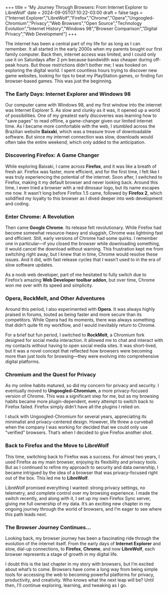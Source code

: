 +++
title = 'My Journey Through Browsers: From Internet Explorer to LibreWolf'
date = 2024-09-05T07:10:22-03:00
draft = false
tags = ["Internet Explorer","LibreWolf","Firefox","Chrome","Opera","Ungoogled-Chromium","Privacy","Web Browsers","Open Source","Technology Evolution","Internet History","Windows 98","Browser Comparison","Digital Privacy","Web Development"]
+++

The internet has been a central part of my life for as long as I can remember. It all started in the early 2000s when my
parents bought our first family computer. Back then, internet access was limited, and I could only use it on Saturdays
after 2 pm because bandwidth was cheaper during off-peak hours. But those restrictions didn’t bother me; I was hooked on
exploring the digital world. I spent countless hours trying to discover new game websites, looking for tips to beat my
PlayStation games, or finding fun browser-based games. This was just the beginning.

### The Early Days: Internet Explorer and Windows 98

Our computer came with Windows 98, and my first window into the internet was Internet Explorer 5. As slow and clunky as
it was, it opened up a world of possibilities. One of my greatest early discoveries was learning how to "save pages" to
read offline, a game-changer given our limited internet time. As I became more comfortable with the web, I stumbled
across the Brazilian website **Baixaki**, which was a treasure trove of downloadable software. But since my internet
connection was slow, downloads would often take the entire weekend, which only added to the anticipation.

### Discovering Firefox: A Game Changer

While exploring Baixaki, I came across **Firefox**, and it was like a breath of fresh air. Firefox was faster, more
efficient, and for the first time, I felt like I was truly experiencing the potential of the internet. Soon after, I
switched to Firefox, making it my default browser and never looking back. Around this time, I even tried a browser with
a red dinosaur logo, but its name escapes me now. It wasn’t long before Firefox 1.5 came, followed by **Firefox 2**,
which solidified my loyalty to this browser as I dived deeper into web development and coding.

### Enter Chrome: A Revolution

Then came **Google Chrome**. Its release felt revolutionary. While Firefox had become somewhat resource-heavy and
sluggish, Chrome was lightning fast and efficient. Still, early versions of Chrome had some quirks. I remember one in
particular—if you closed the browser while downloading something, it would cancel the download without warning. This
frustration kept me from switching right away, but I knew that in time, Chrome would resolve these issues. And it did,
with fast release cycles that I wasn’t used to in the era of slow software updates.

As a noob web developer, part of me hesitated to fully switch due to Firefox’s amazing **Web Developer toolbar addon**,
but over time, Chrome won me over with its speed and simplicity.

### Opera, RockMelt, and Other Adventures

Around this period, I also experimented with **Opera**. It was always highly praised in forums, touted as being faster
and more secure than its competitors. While Opera had its moments, there was always something that didn’t quite fit my
workflow, and I would inevitably return to Chrome.

For a brief but fun period, I switched to **RockMelt**, a Chromium fork designed for social media interaction. It
allowed me to chat and interact with my contacts without having to open social media sites. It was short-lived, but it
was a novel concept that reflected how browsers were becoming more than just tools for browsing—they were evolving into
comprehensive digital platforms.

### Chromium and the Quest for Privacy

As my online habits matured, so did my concern for privacy and security. I eventually moved to **Ungoogled-Chromium**, a
more privacy-focused version of Chrome. This was a significant step for me, but as my browsing habits became more
plugin-dependent, every attempt to switch back to Firefox failed. Firefox simply didn’t have all the plugins I relied
on.

I stuck with Ungoogled-Chromium for several years, appreciating its minimalist and privacy-centered design. However,
life threw a curveball when the company I was working for decided that we could only use "verified" browsers. That’s
when I decided to give Firefox another shot.

### Back to Firefox and the Move to LibreWolf

This time, switching back to Firefox was a success. For almost two years, I used Firefox as my main browser, enjoying
its flexibility and privacy tools. But as I continued to refine my approach to security and data ownership, I became
intrigued by the idea of a browser that was privacy-focused right out of the box. This led me to **LibreWolf**.

LibreWolf promised everything I wanted: strong privacy settings, no telemetry, and complete control over my browsing
experience. I made the switch recently, and along with it, I set up my own Firefox Sync server, giving me full ownership
of my data. It’s an exciting new chapter in my ongoing journey through the world of browsers, and I’m eager to see where
this path leads next.

### The Browser Journey Continues…

Looking back, my browser journey has been a fascinating ride through the evolution of the internet itself. From the
early days of **Internet Explorer** and slow, dial-up connections, to **Firefox**, **Chrome**, and now **LibreWolf**,
each browser represents a stage of growth in my digital life.

I doubt this is the last chapter in my story with browsers, but I’m excited about what’s to come. Browsers have come a
long way from being simple tools for accessing the web to becoming powerful platforms for privacy, productivity, and
creativity. Who knows what the next leap will be? Until then, I’ll continue exploring, learning, and tweaking as I go.
